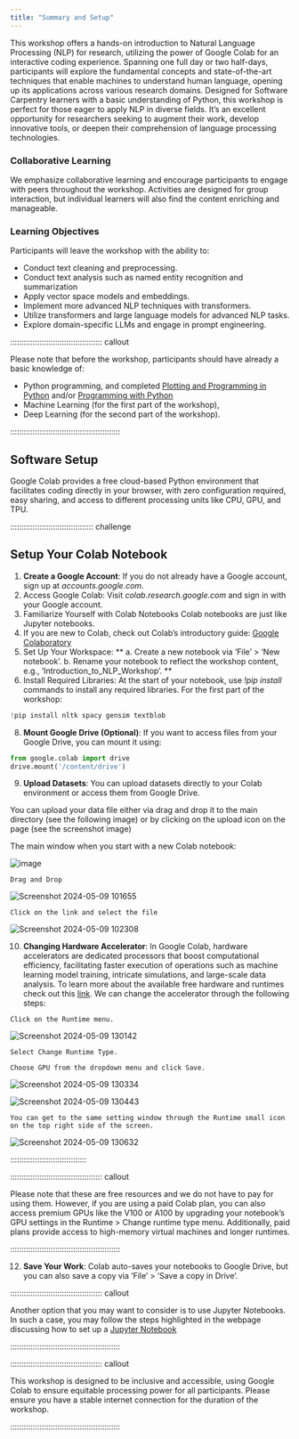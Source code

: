 ```yaml
---
title: "Summary and Setup"
---
```


This workshop offers a hands-on introduction to Natural Language Processing (NLP) for research, utilizing the power of Google Colab for an interactive coding experience. Spanning one full day or two half-days, participants will explore the fundamental concepts and state-of-the-art techniques that enable machines to understand human language, opening up its applications across various research domains. Designed for Software Carpentry learners with a basic understanding of Python, this workshop is perfect for those eager to apply NLP in diverse fields. It’s an excellent opportunity for researchers seeking to augment their work, develop innovative tools, or deepen their comprehension of language processing technologies.


### Collaborative Learning

We emphasize collaborative learning and encourage participants to engage with peers throughout the workshop. Activities are designed for group interaction, but individual learners will also find the content enriching and manageable.


### Learning Objectives 

Participants will leave the workshop with the ability to:

- Conduct text cleaning and preprocessing.
- Conduct text analysis such as named entity recognition and summarization
- Apply vector space models and embeddings.
- Implement more advanced NLP techniques with transformers.
- Utilize transformers and large language models for advanced NLP tasks.
- Explore domain-specific LLMs and engage in prompt engineering.


::::::::::::::::::::::::::::::::::::::::: callout

Please note that before the workshop, participants should have already a basic knowledge of:

- Python programming, and completed [Plotting and Programming in Python](https://swcarpentry.github.io/python-novice-gapminder/) and/or [Programming with Python](https://swcarpentry.github.io/python-novice-inflammation/)
- Machine Learning (for the first part of the workshop),
- Deep Learning (for the second part of the workshop).
  
:::::::::::::::::::::::::::::::::::::::::::::::::


## Software Setup

Google Colab provides a free cloud-based Python environment that facilitates coding directly in your browser, with zero configuration required, easy sharing, and access to different processing units like CPU, GPU, and TPU.

::::::::::::::::::::::::::::::::::::: challenge
## Setup Your Colab Notebook

1. **Create a Google Account**: If you do not already have a Google account, sign up at *accounts.google.com*.
2. Access Google Colab: Visit *colab.research.google.com* and sign in with your Google account.
3. Familiarize Yourself with Colab Notebooks Colab notebooks are just like Jupyter notebooks.
4. If you are new to Colab, check out Colab’s introductory guide: [Google Colaboratory](https://colab.google/)
5. Set Up Your Workspace:
    **
   a. Create a new notebook via ‘File’ > ‘New notebook’.
   b. Rename your notebook to reflect the workshop content, e.g., ‘Introduction_to_NLP_Workshop’.
   **
7. Install Required Libraries: At the start of your notebook, use *!pip install* commands to install any required libraries.
   For the first part of the workshop:

```python
!pip install nltk spacy gensim textblob

```


8. **Mount Google Drive (Optional)**: If you want to access files from your Google Drive, you can mount it using:

```python
from google.colab import drive
drive.mount('/content/drive')
```

9. **Upload Datasets**: You can upload datasets directly to your Colab environment or access them from Google Drive.

You can upload your data file either via drag and drop it to the main directory (see the following image) or by clicking on the upload icon on the page (see the screenshot image)

The main window when you start with a new Colab notebook:

![image](https://github.com/sabah-gaznaghi/intro-nlp-llm/assets/45458783/d8107b94-412f-4d27-8dc9-af2ee4cf66b1)

```
Drag and Drop
```

![Screenshot 2024-05-09 101655](https://github.com/sabah-gaznaghi/intro-nlp-llm/assets/45458783/ae94ee40-c8e8-4e7a-b539-3664ecdae661)


```
Click on the link and select the file
```
![Screenshot 2024-05-09 102308](https://github.com/sabah-gaznaghi/intro-nlp-llm/assets/45458783/085e5d5d-0c0b-432f-a8c2-82cdf5e93115)

10. **Changing Hardware Accelerator**:
  In Google Colab, hardware accelerators are dedicated processors that boost computational efficiency, facilitating faster execution of operations such as machine learning model training, intricate simulations, and large-scale data analysis. To learn more about the available free hardware and runtimes check out this [link](https://research.google.com/colaboratory/faq.html#gpu-availability). We can change the accelerator through the following steps:

```
Click on the Runtime menu.
```
![Screenshot 2024-05-09 130142](https://github.com/sabah-gaznaghi/intro-nlp-llm/assets/45458783/bc1c5418-b288-4546-886d-f9997fae55c1)


```
Select Change Runtime Type.
```

```
Choose GPU from the dropdown menu and click Save.
```

![Screenshot 2024-05-09 130334](https://github.com/sabah-gaznaghi/intro-nlp-llm/assets/45458783/350184e1-577c-45f2-882e-9bed0c22f7c2)

![Screenshot 2024-05-09 130443](https://github.com/sabah-gaznaghi/intro-nlp-llm/assets/45458783/c6ad197c-1641-4c89-8464-20dc268722f0)

```
You can get to the same setting window through the Runtime small icon on the top right side of the screen.
```
![Screenshot 2024-05-09 130632](https://github.com/sabah-gaznaghi/intro-nlp-llm/assets/45458783/419259c2-a070-4fbd-8e10-900e48d861e6)


::::::::::::::::::::::::::::::::::

::::::::::::::::::::::::::::::::::::::::: callout

Please note that these are free resources and we do not have to pay for using them. However, if you are using a paid Colab plan, you can also access premium GPUs like the V100 or A100 by upgrading your notebook’s GPU settings in the Runtime > Change runtime type menu. Additionally, paid plans provide access to high-memory virtual machines and longer runtimes. 

:::::::::::::::::::::::::::::::::::::::::::::::::





12. **Save Your Work**: Colab auto-saves your notebooks to Google Drive, but you can also save a copy via ‘File’ > ‘Save a copy in Drive’.



::::::::::::::::::::::::::::::::::::::::: callout

Another option that you may want to consider is to use Jupyter Notebooks. In such a case, you may follow the steps highlighted in the webpage discussing how to set up a [Jupyter Notebook](https://swcarpentry.github.io/python-novice-inflammation/index.html#option-a-jupyter-notebook)

:::::::::::::::::::::::::::::::::::::::::::::::::


::::::::::::::::::::::::::::::::::::::::: callout

This workshop is designed to be inclusive and accessible, using Google Colab to ensure equitable processing power for all participants. Please ensure you have a stable internet connection for the duration of the workshop.
  
:::::::::::::::::::::::::::::::::::::::::::::::::

